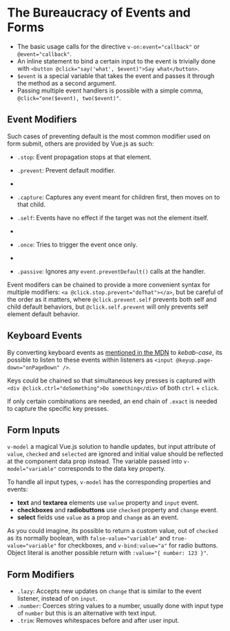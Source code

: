 # The Bureaucracy of Events and Forms

- The basic usage calls for the directive `v-on:event="callback"` or `@event="callback"`. 
- An inline statement to bind a certain input to the event is trivially done with `<button @click="say('what', $event)">Say what</button>`.
- `$event` is a special variable that takes the event and passes it through the method as a second argument.
- Passing multiple event handlers is possible with a simple comma, `@click="one($event), two($event)"`.

## Event Modifiers

Such cases of preventing default is the most common modifier used on form submit, others are provided by Vue.js as such:

- `.stop`: Event propagation stops at that element.
  
- `.prevent`: Prevent default modifier.
-  
- `.capture`: Captures any event meant for children first, then moves on to that child.
 
- `.self`: Events have no effect if the target was not the element itself.
- 
- `.once`: Tries to trigger the event once only.
- 
- `.passive`: Ignores any `event.preventDefault()` calls at the handler.

Event modifers can be chained to provide a more convenient syntax for multiple modifiers: `<a @click.stop.prevent="doThat"></a>`, but be careful of the order as it matters, where `@click.prevent.self` prevents both self and child default behaviors, but `@click.self.prevent` will only prevents self element default behavior.

## Keyboard Events

By converting keyboard events as [mentioned in the MDN](https://developer.mozilla.org/en-US/docs/Web/API/KeyboardEvent/key/Key_Values) to *kebab-case*, its possible to listen to these events within listeners as `<input @keyup.page-down="onPageDown" />`. 

Keys could be chained so that simultaneous key presses is captured with `<div @click.ctrl="doSomething">Do something</div>` of both `ctrl` + `click`. 

If only certain combinations are needed, an end chain of `.exact` is needed to capture the specific key presses.

## Form Inputs

`v-model` a magical Vue.js solution to handle updates, but input attribute of `value`, `checked` and `selected` are ignored and initial value should be reflected at the component data prop instead. The variable passed into `v-model="variable"` corresponds to the data key property.

To handle all input types, `v-model` has the corresponding properties and events:

- **text** and **textarea** elements use `value` property and `input` event.
- **checkboxes** and **radiobuttons** use `checked` property and `change` event.
- **select** fields use `value` as a prop and `change` as an event.

As you could imagine, its possible to return a custom value, out of `checked` as its normally boolean, with `false-value="variable"` and `true-value="variable"` for checkboxes, and `v-bind:value="a"` for radio buttons. Object literal is another possible return with `:value="{ number: 123 }"`.

## Form Modifiers

- `.lazy`: Accepts new updates on `change` that is similar to the event listener, instead of on `input`.
- `.number`: Coerces string values to a number, usually done with input type of `number` but this is an alternative with text input.
- `.trim`: Removes whitespaces before and after user input.
